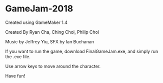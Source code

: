 # GameJam-2018

Created using GameMaker 1.4

Created By Ryan Cha, Ching Choi, Philip Choi

Music by Jeffrey Yiu, SFX by Ian Buchanan

If you want to run the game, download FinalGameJam.exe, and simply run the .exe file.

Use arrow keys to move around the character.

Have fun!
